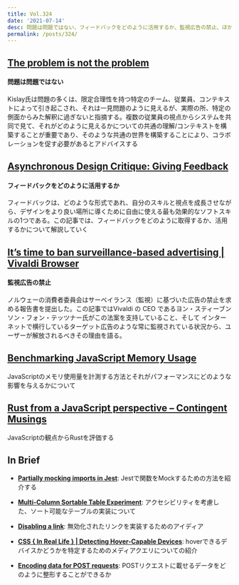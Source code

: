 ```yaml
---
title: Vol.324
date: '2021-07-14'
desc: 問題は問題ではない、フィードバックをどのように活用するか、監視広告の禁止、ほか計10リンク
permalink: /posts/324/
---
```


## [The problem is not the problem](https://kislayverma.com/organizations/the-problem-is-not-the-problem/)
#### 問題は問題ではない
Kislay氏は問題の多くは、限定合理性を持つ特定のチーム、従業員、コンテキストによって引き起こされ、それは一見問題のように見えるが、実際の所、特定の側面からみた解釈に過ぎないと指摘する。複数の従業員の視点からシステムを共同で見て、それがどのように見えるかについての共通の理解/コンテキストを構築することが重要であり、そのような共通の世界を構築することにより、コラボレーションを促す必要があるとアドバイスする

## [Asynchronous Design Critique: Giving Feedback](https://alistapart.com/article/async-design-critique-giving-feedback/)
#### フィードバックをどのように活用するか
フィードバックは、どのような形式であれ、自分のスキルと視点を成長させながら、デザインをより良い場所に導くために自由に使える最も効果的なソフトスキルの1つである。この記事では、フィードバックをどのように取得するか、活用するかについて解説していく


## [It’s time to ban surveillance-based advertising | Vivaldi Browser](https://vivaldi.com/blog/its-time-to-ban-surveillance-based-advertising/)
#### 監視広告の禁止
ノルウェーの消費者委員会はサーベイランス（監視）に基づいた広告の禁止を求める報告書を提出した。この記事ではVivaldi の CEO であるヨン・スティーブンソン・フォン・テッツナー氏がこの法案を支持していること、そして インターネットで横行しているターゲット広告のような常に監視されている状況から、ユーザーが解放されるべきその理由を語る。


## [Benchmarking JavaScript Memory Usage](https://blog.webpagetest.org/posts/benchmarking-javascript-memory-usage/)
JavaScriptのメモリ使用量を計測する方法とそれがパフォーマンスにどのような影響を与えるかについて


## [Rust from a JavaScript perspective – Contingent Musings](https://blogs.harvard.edu/kapolos/rust-from-a-javascript-perspective/)
JavaScriptの観点からRustを評価する


## In Brief

- **[Partially mocking imports in Jest](https://typeofnan.dev/partially-mocking-imports-in-jest/)**: Jestで関数をMockするための方法を紹介する

- **[Multi-Column Sortable Table Experiment](https://adrianroselli.com/2021/06/multi-column-sortable-table-experiment.html)**: アクセシビリティを考慮した、ソート可能なテーブルの実装について

- **[Disabling a link](https://www.scottohara.me/blog/2021/05/28/disabled-links.html)**: 無効化されたリンクを実装するためのアイディア

- **[CSS { In Real Life } | Detecting Hover-Capable Devices](https://css-irl.info/detecting-hover-capable-devices/)**: hoverできるデバイスかどうかを特定するためのメディアクエリについての紹介

- **[Encoding data for POST requests](https://jakearchibald.com/2021/encoding-data-for-post-requests/)**: POSTリクエストに載せるデータをどのように整形することができるか
